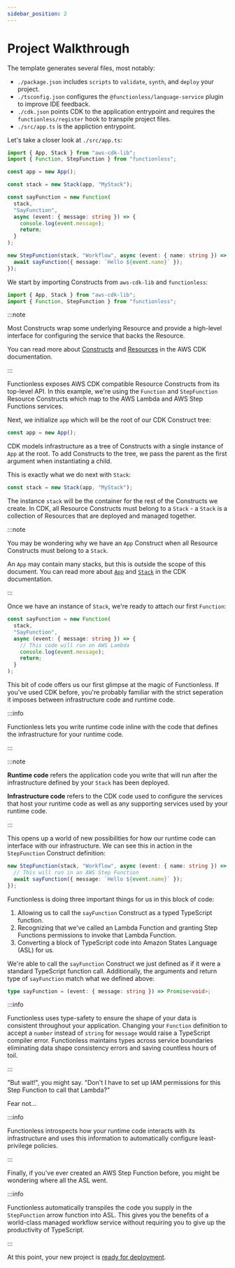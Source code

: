 ```yaml
---
sidebar_position: 2
---
```


# Project Walkthrough

The template generates several files, most notably:

- `./package.json` includes `scripts` to `validate`, `synth`, and `deploy` your project.
- `./tsconfig.json` configures the `@functionless/language-service` plugin to improve IDE feedback.
- `./cdk.json` points CDK to the application entrypoint and requires the `functionless/register` hook to transpile project files.
- `./src/app.ts` is the appliction entrypoint.

Let's take a closer look at `./src/app.ts`:

```typescript
import { App, Stack } from "aws-cdk-lib";
import { Function, StepFunction } from "functionless";

const app = new App();

const stack = new Stack(app, "MyStack");

const sayFunction = new Function(
  stack,
  "SayFunction",
  async (event: { message: string }) => {
    console.log(event.message);
    return;
  }
);

new StepFunction(stack, "Workflow", async (event: { name: string }) => {
  await sayFunction({ message: `Hello ${event.name}` });
});
```

We start by importing Constructs from `aws-cdk-lib` and `functionless`:

```typescript
import { App, Stack } from "aws-cdk-lib";
import { Function, StepFunction } from "functionless";
```

:::note

Most Constructs wrap some underlying Resource and provide a high-level interface for configuring the service that backs the Resource.

You can read more about [Constructs][cdk-construct] and [Resources][cdk-resource] in the AWS CDK documentation.

:::

Functionless exposes AWS CDK compatible Resource Constructs from its top-level API.
In this example, we're using the `Function` and `StepFunction` Resource Constructs which map to the AWS Lambda and AWS Step Functions services.

Next, we initialize `app` which will be the root of our CDK Construct tree:

```typescript
const app = new App();
```

CDK models infrastructure as a tree of Constructs with a single instance of `App` at the root.
To add Constructs to the tree, we pass the parent as the first argument when instantiating a child.

This is exactly what we do next with `Stack`:

```typescript
const stack = new Stack(app, "MyStack");
```

The instance `stack` will be the container for the rest of the Constructs we create.
In CDK, all Resource Constructs must belong to a `Stack` - a `Stack` is a collection of Resources that are deployed and managed together.

:::note

You may be wondering why we have an `App` Construct when all Resource Constructs must belong to a `Stack`.

An `App` may contain many stacks, but this is outside the scope of this document.
You can read more about [`App`][cdk-app] and [`Stack`][cdk-stack] in the CDK documentation.

:::

Once we have an instance of `Stack`, we're ready to attach our first `Function`:

```typescript
const sayFunction = new Function(
  stack,
  "SayFunction",
  async (event: { message: string }) => {
    // This code will run on AWS Lambda
    console.log(event.message);
    return;
  }
);
```

This bit of code offers us our first glimpse at the magic of Functionless.
If you've used CDK before, you're probably familiar with the strict seperation it imposes between infrastructure code and runtime code.

:::info

Functionless lets you write runtime code inline with the code that defines the infrastructure for your runtime code.

:::

:::note

**Runtime code** refers the application code you write that will run after the infrastructure defined by your `Stack` has been deployed.

**Infrastructure code** refers to the CDK code used to configure the services that host your runtime code as well as any supporting services used by your runtime code.

:::

This opens up a world of new possibilities for how our runtime code can interface with our infrastructure.
We can see this in action in the `StepFunction` Construct definition:

```typescript
new StepFunction(stack, "Workflow", async (event: { name: string }) => {
  // This will run in an AWS Step Function
  await sayFunction({ message: `Hello ${event.name}` });
});
```

Functionless is doing three important things for us in this block of code:

1. Allowing us to call the `sayFunction` Construct as a typed TypeScript function.
2. Recognizing that we've called an Lambda Function and granting Step Functions permissions to invoke that Lambda Function.
3. Converting a block of TypeScript code into Amazon States Language (ASL) for us.

We're able to call the `sayFunction` Construct we just defined as if it were a standard TypeScript function call.
Additionally, the arguments and return type of `sayFunction` match what we defined above:

```typescript
type sayFunction = (event: { message: string }) => Promise<void>;
```

:::info

Functionless uses type-safety to ensure the shape of your data is consistent throughout your application.
Changing your `Function` definition to accept a `number` instead of `string` for `message` would raise a TypeScript compiler error.
Functionless maintains types across service boundaries eliminating data shape consistency errors and saving countless hours of toil.

:::

"But wait!", you might say. "Don't I have to set up IAM permissions for this Step Function to call that Lambda?"

Fear not...

:::info

Functionless introspects how your runtime code interacts with its infrastructure and uses this information to automatically configure least-privilege policies.

:::

Finally, if you've ever created an AWS Step Function before, you might be wondering where all the ASL went.

:::info

Functionless automatically transpiles the code you supply in the `StepFunction` arrow function into ASL.
This gives you the benefits of a world-class managed workflow service without requiring you to give up the productivity of TypeScript.

:::

At this point, your new project is [ready for deployment](./deploy-project).

[cdk-construct]: https://docs.aws.amazon.com/cdk/v2/guide/constructs.html
[cdk-resource]: https://docs.aws.amazon.com/cdk/v2/guide/resources.html
[cdk-app]: https://docs.aws.amazon.com/cdk/v2/guide/apps.html
[cdk-stack]: https://docs.aws.amazon.com/cdk/v2/guide/stacks.html
